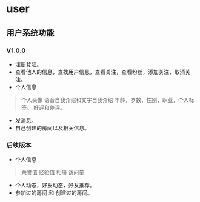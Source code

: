 user
======

用户系统功能
--------------

### V1.0.0
+ 注册登陆。
+ 查看他人的信息，查找用户信息，查看关注，查看粉丝，添加关注，取消关注。
+ 个人信息
>    个人头像
>    语音自我介绍和文字自我介绍
>    年龄，岁数，性别，职业，个人标签。
>    好评和差评。
+ 发消息。
+ 自己创建的房间以及相关信息。

### 后续版本
+ 个人信息

>    荣誉值
>    经验值
>    相册
>    访问量
+ 个人动态，好友动态，好友推荐。
+ 参加过的房间 和 创建过的房间。